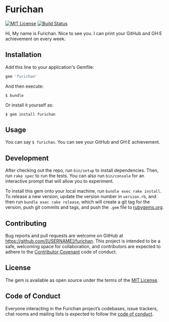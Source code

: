 # Furichan

[![MIT License](http://img.shields.io/badge/license-MIT-blue.svg?style=flat)](LICENSE) [![Build Status](https://travis-ci.org/Asuforce/furichan.svg?branch=master)](https://travis-ci.org/Asuforce/furichan)

Hi, My name is Furichan. Nice to see you.
I can print your GitHub and GH:E achievement on every week.

## Installation

Add this line to your application's Gemfile:

```ruby
gem 'furichan'
```

And then execute:

    $ bundle

Or install it yourself as:

    $ gem install furichan

## Usage

You can say `$ furichan`. You can see your GitHub and GH:E achievement.

## Development

After checking out the repo, run `bin/setup` to install dependencies. Then, run `rake spec` to run the tests. You can also run `bin/console` for an interactive prompt that will allow you to experiment.

To install this gem onto your local machine, run `bundle exec rake install`. To release a new version, update the version number in `version.rb`, and then run `bundle exec rake release`, which will create a git tag for the version, push git commits and tags, and push the `.gem` file to [rubygems.org](https://rubygems.org).

## Contributing

Bug reports and pull requests are welcome on GitHub at https://github.com/[USERNAME]/furichan. This project is intended to be a safe, welcoming space for collaboration, and contributors are expected to adhere to the [Contributor Covenant](http://contributor-covenant.org) code of conduct.

## License

The gem is available as open source under the terms of the [MIT License](http://opensource.org/licenses/MIT).

## Code of Conduct

Everyone interacting in the Furichan project’s codebases, issue trackers, chat rooms and mailing lists is expected to follow the [code of conduct](https://github.com/[USERNAME]/furichan/blob/master/CODE_OF_CONDUCT.md).
